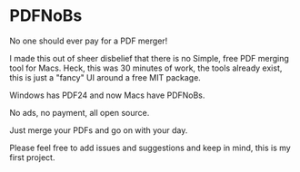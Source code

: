# PDFNoBs
No one should ever pay for a PDF merger!

I made this out of sheer disbelief that there is no Simple, free PDF merging tool for Macs. Heck, this was 30 minutes of work, the tools already exist, this is just a "fancy" UI around a free MIT package.

Windows has PDF24 and now Macs have PDFNoBs.

No ads, no payment, all open source.

Just merge your PDFs and go on with your day.

Please feel free to add issues and suggestions and keep in mind, this is my first project.